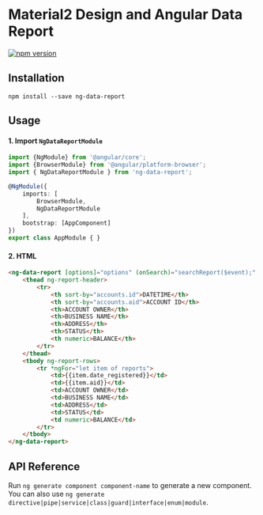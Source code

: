 # Material2 Design and Angular Data Report
[![npm version](https://badge.fury.io/js/ng-data-report.svg)](https://badge.fury.io/js/ng-data-report)

## Installation
```
npm install --save ng-data-report
```
## Usage
#### 1. Import `NgDataReportModule`

```ts
import {NgModule} from '@angular/core';
import {BrowserModule} from '@angular/platform-browser';
import { NgDataReportModule } from 'ng-data-report';

@NgModule({
    imports: [
        BrowserModule,
        NgDataReportModule
    ],
    bootstrap: [AppComponent]
})
export class AppModule { }
```

#### 2. HTML

```html
<ng-data-report [options]="options" (onSearch)="searchReport($event);" (onPaginate)="paginate($event);">
    <thead ng-report-header>
        <tr>
            <th sort-by="accounts.id">DATETIME</th>
            <th sort-by="accounts.aid">ACCOUNT ID</th>
            <th>ACCOUNT OWNER</th>
            <th>BUSINESS NAME</th>
            <th>ADDRESS</th>
            <th>STATUS</th>
            <th numeric>BALANCE</th>
        </tr>
    </thead>
    <tbody ng-report-rows>
        <tr *ngFor="let item of reports">
            <td>{{item.date_registered}}</td>
            <td>{{item.aid}}</td>
            <td>ACCOUNT OWNER</td>
            <td>BUSINESS NAME</td>
            <td>ADDRESS</td>
            <td>STATUS</td>
            <td numeric>BALANCE</td>
        </tr>
    </tbody>
</ng-data-report>
```
## API Reference


Run `ng generate component component-name` to generate a new component. You can also use `ng generate directive|pipe|service|class|guard|interface|enum|module`.
